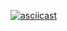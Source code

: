 [![asciicast](https://asciinema.org/a/Uji6uS6ebBNuAPt2tKtmOZqHF.svg)](https://asciinema.org/a/Uji6uS6ebBNuAPt2tKtmOZqHF)